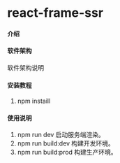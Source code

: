 # react-frame-ssr

#### 介绍


#### 软件架构
软件架构说明


#### 安装教程

1.  npm instaill
#### 使用说明

1.  npm run dev 启动服务端渲染。
2.  npm run build:dev 构建开发环境。
3.  npm run build:prod 构建生产环境。